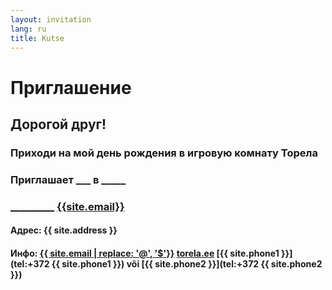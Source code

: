 ```yaml
---
layout: invitation
lang: ru
title: Kutse
---
```


# Приглашение

## Дорогой друг<span id="friendName"></span>!

### <span id="message">Приходи на мой день рождения в игровую комнату Торела</span>

### Приглашает <b id="childName">_____________</b> <b id="date">__________</b> в <b id="time">_____</b>

### <span id="parentName"></span> [_________](tel:) [{{site.email}}](mailto:) 

#### Адрес: {{ site.address }}

#### Инфо: [{{ site.email | replace: '@', '$'}}](mailto)  [torela.ee]({{site.url}})  [{{ site.phone1 }}](tel:+372 {{ site.phone1 }}) või [{{ site.phone2 }}](tel:+372 {{ site.phone2 }})
